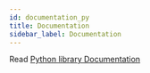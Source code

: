 ```yaml
---
id: documentation_py
title: Documentation
sidebar_label: Documentation
---
```


Read [Python library Documentation](/static/pdf/PythonChannelAttribution.pdf)